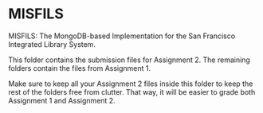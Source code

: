 # MISFILS
MISFILS: The MongoDB-based Implementation for the San Francisco Integrated Library System.

This folder contains the submission files for Assignment 2. The remaining folders contain the files from Assignment 1.

Make sure to keep all your Assignment 2 files inside this folder to keep the rest of the folders free from clutter. That way, it will be easier to grade both Assignment 1 and Assignment 2.
